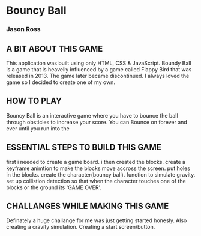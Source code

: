 # Bouncy Ball 
### Jason Ross

## A BIT ABOUT THIS GAME
This application was built using only HTML, CSS & JavaScript.
Boundy Ball is a game that is heaveliy influenced by a game called Flappy Bird that was released in 2013. The game later became discontinued. I always loved the game so I decided to create one of my own. 

## HOW TO PLAY
Bouncy Ball is an interactive game where you have to bounce the ball through obsticles to increase your score. You can Bounce on forever and ever until you run into the 

## ESSENTIAL STEPS TO BUILD THIS GAME
first i needed to create a game board.
i then created the blocks. 
create a keyframe animtion to make the blocks move accross the screen.
put holes in the blocks. 
create the character(bouncy ball).
function to simulate gravity. 
set up collistion detection so that when the character touches one of the blocks or the ground its 'GAME OVER'.

## CHALLANGES WHILE MAKING THIS GAME
Definately a huge challange for me was just getting started honesly. Also creating a cravity simulation. 
Creating a start screen/button. 
